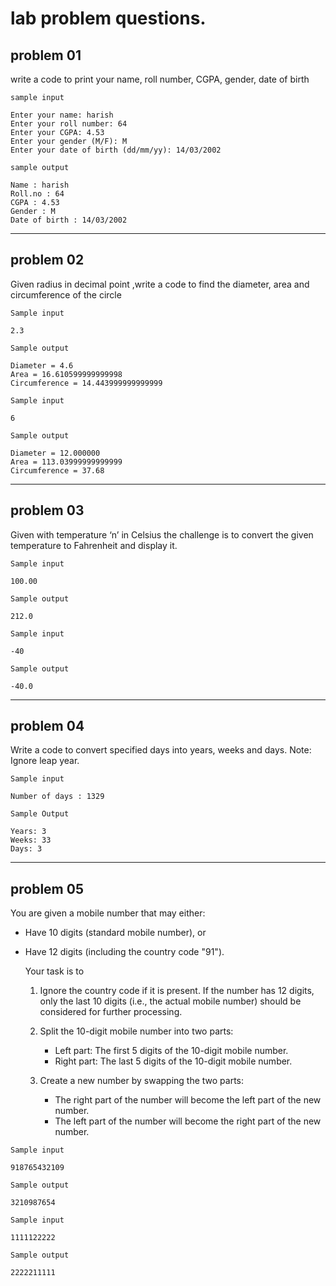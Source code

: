 # lab problem questions.

## problem 01

write a code to print your 
name, roll number, CGPA, gender, date of birth

`sample input`

    Enter your name: harish
    Enter your roll number: 64
    Enter your CGPA: 4.53
    Enter your gender (M/F): M
    Enter your date of birth (dd/mm/yy): 14/03/2002

`sample output`

    Name : harish
    Roll.no : 64
    CGPA : 4.53
    Gender : M
    Date of birth : 14/03/2002


---

## problem 02

Given radius in decimal point ,write a code to find
the diameter, area and circumference of the circle
    
`Sample input` 

    2.3
 
`Sample output`

    Diameter = 4.6
    Area = 16.610599999999998
    Circumference = 14.443999999999999

`Sample input` 
    
    6

`Sample output`
    
    Diameter = 12.000000
    Area = 113.03999999999999
    Circumference = 37.68


---

## problem 03


Given with temperature ‘n’ in Celsius the challenge
is to convert the given temperature to Fahrenheit
and display it.
 
`Sample input`
    
    100.00

`Sample output`
    
    212.0

`Sample input`
    
    -40

`Sample output`
    
    -40.0

--- 

## problem 04

Write a code to convert specified days into years,
weeks and days.
Note: Ignore leap year.

`Sample input`

    Number of days : 1329

`Sample Output`

    Years: 3
    Weeks: 33
    Days: 3

---

## problem 05

You are given a mobile number that may either:
- Have 10 digits (standard mobile number), or
- Have 12 digits (including the country code "91").
    
    Your task is to
    
    1. Ignore the country code if it is present. If the
    number has 12 digits, only the last 10 digits (i.e.,
    the actual mobile number) should be considered
    for further processing.

    2. Split the 10-digit mobile number into two parts:
        - Left part: The first 5 digits of the 10-digit mobile number.
        - Right part: The last 5 digits of the 10-digit mobile number.

    3. Create a new number by swapping the two parts:
        - The right part of the number will become
        the left part of the new number.
        - The left part of the number will become
        the right part of the new number.


`Sample input`
    
    918765432109

`Sample output`

    3210987654

`Sample input`
    
    1111122222

`Sample output`

    2222211111

